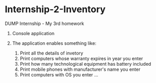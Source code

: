 # Internship-2-Inventory
DUMP Internship - My 3rd homework 

1. Console application 
2. The application enables something like:

    1. Print all the details of invetory
    2. Print computers whose warranty expires in year you enter
    3. Print how many technological equipment has battery included
    4. Print mobile phones with manufacturer's name you enter
    5. Print computers with OS you enter ...
    
    
